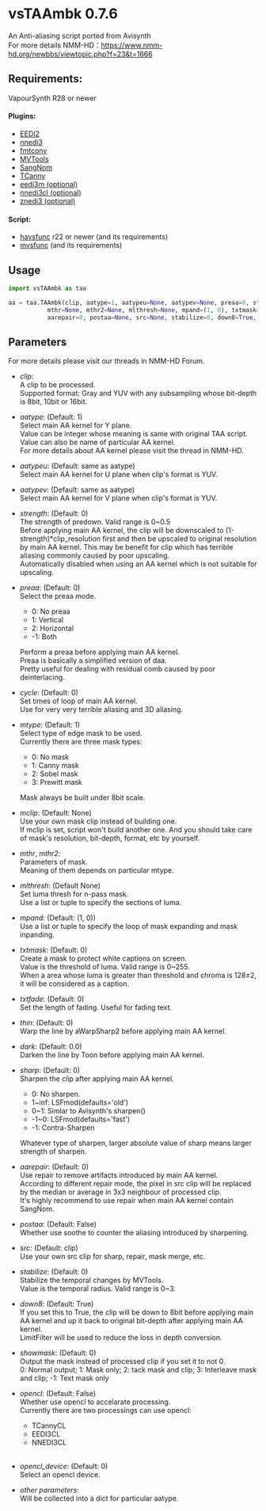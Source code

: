 # vsTAAmbk 0.7.6
An Anti-aliasing script ported from Avisynth  
For more details NMM-HD：https://www.nmm-hd.org/newbbs/viewtopic.php?f=23&t=1666

## Requirements:

VapourSynth R28 or newer

#### Plugins:
* [EEDI2](https://github.com/HomeOfVapourSynthEvolution/VapourSynth-EEDI2)						
* [nnedi3](https://github.com/dubhater/vapoursynth-nnedi3)								
* [fmtconv](https://github.com/EleonoreMizo/fmtconv)													
* [MVTools](https://github.com/dubhater/vapoursynth-mvtools)							
* [SangNom](https://bitbucket.org/James1201/vapoursynth-sangnom/overview)
* [TCanny](https://github.com/HomeOfVapourSynthEvolution/VapourSynth-TCanny)
* [eedi3m (optional)](https://github.com/HomeOfVapourSynthEvolution/VapourSynth-EEDI3)
* [nnedi3cl (optional)](https://github.com/HomeOfVapourSynthEvolution/VapourSynth-NNEDI3CL)
* [znedi3 (optional)](https://github.com/sekrit-twc/znedi3)

#### Script:
* [havsfunc](https://github.com/HomeOfVapourSynthEvolution/havsfunc) r22 or newer (and its requirements)
* [mvsfunc](https://github.com/HomeOfVapourSynthEvolution/mvsfunc) (and its requirements)

## Usage
```python
import vsTAAmbk as taa

aa = taa.TAAmbk(clip, aatype=1, aatypeu=None, aatypev=None, preaa=0, strength=0.0, cycle=0, mtype=None, mclip=None,
           mthr=None, mthr2=None, mlthresh=None, mpand=(1, 0), txtmask=0, txtfade=0, thin=0, dark=0.0, sharp=0,
           aarepair=0, postaa=None, src=None, stabilize=0, down8=True, showmask=0, opencl=False, opencl_device=0, **args)
```

## Parameters
For more details please visit our threads in NMM-HD Forum.  
* *clip*:<br />
    A clip to be processed.<br />
	Supported format: Gray and YUV with any subsampling whose bit-depth is 8bit, 10bit or 16bit.<br />

* *aatype*: (Default: 1)<br />
    Select main AA kernel for Y plane.<br />
	Value can be integer whose meaning is same with original TAA script.<br />
	Value can also be name of particular AA kernel.<br />
    For more details about AA kernel please visit the thread in NMM-HD.<br />

* *aatypeu*: (Default: same as aatype)<br />
    Select main AA kernel for U plane when clip's format is YUV.<br />

* *aatypev*: (Default: same as aatype)<br />
    Select main AA kernel for V plane when clip's format is YUV.<br />

* *strength*: (Default: 0)<br />
    The strength of predown. Valid range is 0~0.5<br />
	Before applying main AA kernel, the clip will be downscaled to (1-strength)*clip_resolution first
	and then be upscaled to original resolution by main AA kernel. This may be benefit for clip
	which has terrible aliasing commonly caused by poor upscaling.<br />
	Automatically disabled when using an AA kernel which is not suitable for upscaling.<br />

* *preaa*: (Default: 0)<br />
    Select the preaa mode. <br />
    * 0: No preaa
    * 1: Vertical
    * 2: Horizontal
    * -1: Both

    Perform a preaa before applying main AA kernel.<br />
	Preaa is basically a simplified version of daa.<br />
	Pretty useful for dealing with residual comb caused by poor deinterlacing.<br />

* *cycle*: (Default: 0)<br />
    Set times of loop of main AA kernel.<br />
    Use for very very terrible aliasing and 3D aliasing.<br />

* *mtype*: (Default: 1)<br />
    Select type of edge mask to be used.<br />
    Currently there are three mask types:
    * 0: No mask
    * 1: Canny mask
    * 2: Sobel mask
    * 3: Prewitt mask

	Mask always be built under 8bit scale.<br />

* *mclip*: (Default: None)<br />
    Use your own mask clip instead of building one.<br />
	If mclip is set, script won't build another one. And you should take care of
	mask's resolution, bit-depth, format, etc by yourself.<br />

* *mthr*, *mthr2*:<br />
    Parameters of mask.<br />
    Meaning of them depends on particular mtype.<br />

* *mlthresh*: (Default None)<br />
    Set luma thresh for n-pass mask.<br />
    Use a list or tuple to specify the sections of luma.<br />

* *mpand*: (Default: (1, 0))<br />
    Use a list or tuple to specify the loop of mask expanding and mask inpanding.<br />

* *txtmask*: (Default: 0)<br />
    Create a mask to protect white captions on screen.<br />
    Value is the threshold of luma. Valid range is 0~255.<br />
	When a area whose luma is greater than threshold and chroma is 128±2, it will be
	considered as a caption.<br />

* *txtfade*: (Default: 0)<br />
    Set the length of fading. Useful for fading text.<br />

* *thin*: (Default: 0)<br />
    Warp the line by aWarpSharp2 before applying main AA kernel.<br />

* *dark*: (Default: 0.0)<br />
    Darken the line by Toon before applying main AA kernel.<br />

* *sharp*: (Default: 0)<br />
    Sharpen the clip after applying main AA kernel.<br />
	* 0: No sharpen.<br />
    * 1~inf: LSFmod(defaults='old')
    * 0~1: Simlar to Avisynth's sharpen()
    * -1~0: LSFmod(defaults='fast')
    * -1: Contra-Sharpen

    Whatever type of sharpen, larger absolute value of sharp means larger strength of sharpen.<br />

* *aarepair*: (Default: 0)<br />
    Use repair to remove artifacts introduced by main AA kernel.<br />
	According to different repair mode, the pixel in src clip will be replaced by
	the median or average in 3x3 neighbour of processed clip.<br />
	It's highly recommend to use repair when main AA kernel contain SangNom.<br />

* *postaa*: (Default: False)<br />
    Whether use soothe to counter the aliasing introduced by sharpening.<br />

* *src*: (Default: clip)<br />
    Use your own src clip for sharp, repair, mask merge, etc.<br />

* *stabilize*: (Default: 0)<br />
    Stabilize the temporal changes by MVTools.<br />
    Value is the temporal radius. Valid range is 0~3.<br />

* *down8*: (Default: True)<br />
    If you set this to True, the clip will be down to 8bit before applying main AA kernel
	and up it back to original bit-depth after applying main AA kernel.<br />
	LimitFilter will be used to reduce the loss in depth conversion.<br />

* *showmask*: (Default: 0)<br/>
    Output the mask instead of processed clip if you set it to not 0.<br />
    0: Normal output; 1: Mask only; 2: tack mask and clip; 3: Interleave mask and clip; -1: Text mask only<br />

* *opencl*: (Default: False)<br />
    Whether use opencl to accelarate processing.<br />
    Currently there are two processings can use opencl:<br />
    * TCannyCL
    * EEDI3CL
    * NNEDI3CL
    <br />

* *opencl_device*: (Default: 0)<br />
    Select an opencl device.<br />

* *other parameters*:<br />
    Will be collected into a dict for particular aatype.<br />
